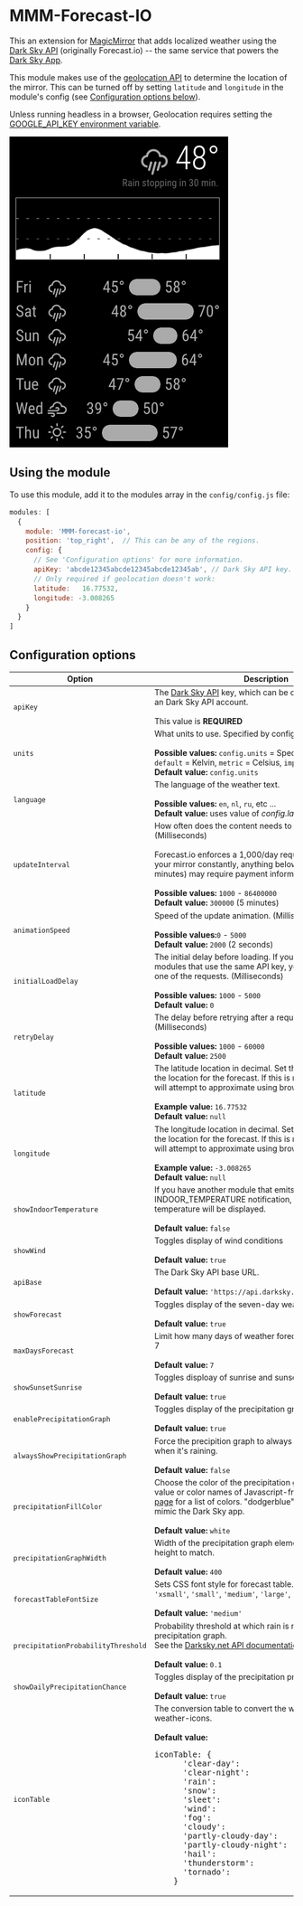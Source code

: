 # MMM-Forecast-IO
This an extension for [MagicMirror](https://github.com/MichMich/MagicMirror) that adds localized weather using the [Dark Sky API](https://darksky.net/dev/) (originally Forecast.io) -- the same service that powers the [Dark Sky App](https://darksky.net/app/).

This module makes use of the [geolocation API](https://developer.mozilla.org/en-US/docs/Web/API/Geolocation/Using_geolocation) to determine the location of the mirror. This can be turned off by setting `latitude` and `longitude` in the module's config (see [Configuration options below](#configuration-options)).

Unless running headless in a browser, Geolocation requires setting the [GOOGLE_API_KEY environment variable](https://github.com/electron/electron/blob/master/docs/api/environment-variables.md#google_api_key).

![screenshot](screenshot.png)

## Using the module

To use this module, add it to the modules array in the `config/config.js` file:
````javascript
modules: [
  {
    module: 'MMM-forecast-io',
    position: 'top_right',  // This can be any of the regions.
    config: {
      // See 'Configuration options' for more information.
      apiKey: 'abcde12345abcde12345abcde12345ab', // Dark Sky API key.
      // Only required if geolocation doesn't work:
      latitude:   16.77532,
      longitude: -3.008265
    }
  }
]
````

## Configuration options

<table width="100%">
  <!-- why, markdown... -->
  <thead>
    <tr>
      <th>Option</th>
      <th width="100%">Description</th>
    </tr>
  <thead>
  <tbody>
    <tr>
      <td><code>apiKey</code></td>
      <td>The <a href="https://darksky.net/dev/" target="_blank">Dark Sky API</a> key, which can be obtained by creating an Dark Sky API account.<br>
        <br> This value is <b>REQUIRED</b>
      </td>
    </tr>
    <tr>
      <td><code>units</code></td>
      <td>What units to use. Specified by config.js<br>
        <br><b>Possible values:</b> <code>config.units</code> = Specified by config.js, <code>default</code> = Kelvin, <code>metric</code> = Celsius, <code>imperial</code> =Fahrenheit
        <br><b>Default value:</b> <code>config.units</code>
      </td>
    </tr>
    <tr>
      <td><code>language</code></td>
      <td>The language of the weather text.<br>
        <br><b>Possible values:</b> <code>en</code>, <code>nl</code>, <code>ru</code>, etc ...
        <br><b>Default value:</b> uses value of <i>config.language</i>
      </td>
    </tr>
    <tr>
      <td><code>updateInterval</code></td>
      <td>How often does the content needs to be fetched? (Milliseconds)<br>
        <br>Forecast.io enforces a 1,000/day request limit, so if you run your mirror constantly, anything below 90,000 (every 1.5 minutes) may require payment information or be blocked.<br>
        <br><b>Possible values:</b> <code>1000</code> - <code>86400000</code>
        <br><b>Default value:</b> <code>300000</code> (5 minutes)
      </td>
    </tr>
    <tr>
      <td><code>animationSpeed</code></td>
      <td>Speed of the update animation. (Milliseconds)<br>
        <br><b>Possible values:</b><code>0</code> - <code>5000</code>
        <br><b>Default value:</b> <code>2000</code> (2 seconds)
      </td>
    </tr>
    <tr>
      <td><code>initialLoadDelay</code></td>
      <td>The initial delay before loading. If you have multiple modules that use the same API key, you might want to delay one of the requests. (Milliseconds)<br>
        <br><b>Possible values:</b> <code>1000</code> - <code>5000</code>
        <br><b>Default value:</b>  <code>0</code>
      </td>
    </tr>
    <tr>
      <td><code>retryDelay</code></td>
      <td>The delay before retrying after a request failure. (Milliseconds)<br>
        <br><b>Possible values:</b> <code>1000</code> - <code>60000</code>
        <br><b>Default value:</b>  <code>2500</code>
      </td>
    </tr>
    <tr>
      <td><code>latitude</code></td>
      <td>The latitude location in decimal. Set this (and <code>longitude</code>) as the location for the forecast. If this is not set, the module will attempt to approximate using browser geolocation.<br>
        <br><b>Example value:</b> <code>16.77532</code>
        <br><b>Default value:</b>  <code>null</code>
      </td>
    </tr>
    <tr>
      <td><code>longitude</code></td>
      <td>The longitude location in decimal. Set this (and <code>latitude</code>) as the location for the forecast. If this is not set, the module will attempt to approximate using browser geolocation.<br>
        <br><b>Example value:</b> <code>-3.008265</code>
        <br><b>Default value:</b>  <code>null</code>
      </td>
    </tr>
    <tr>
      <td><code>showIndoorTemperature</code></td>
      <td>If you have another module that emits the INDOOR_TEMPERATURE notification, the indoor temperature will be displayed.<br>
        <br><b>Default value:</b>  <code>false</code>
      </td>
    </tr>
    <tr>
      <td><code>showWind</code></td>
      <td>Toggles display of wind conditions<br>
        <br><b>Default value:</b>  <code>true</code>
      </td>
    </tr>
    <tr>
      <td><code>apiBase</code></td>
      <td>The Dark Sky API base URL.<br>
        <br><b>Default value:</b>  <code>'https://api.darksky.net/forecast'</code>
      </td>
    </tr>
    <tr>
      <td><code>showForecast</code></td>
      <td>Toggles display of the seven-day weather forecast.<br>
        <br><b>Default value:</b>  <code>true</code>
      </td>
    </tr>
    <tr>
      <td><code>maxDaysForecast</code></td>
      <td>Limit how many days of weather forecast. Useful values 1-7<br>
        <br><b>Default value:</b>  <code>7</code>
      </td>
    </tr>
    <tr>
      <td><code>showSunsetSunrise</code></td>
      <td>Toggles disploay of sunrise and sunset times<br>
        <br><b>Default value:</b>  <code>true</code>
      </td>
    </tr>
    <tr>
      <td><code>enablePrecipitationGraph</code></td>
      <td>Toggles display of the precipitation graph.<br>
        <br><b>Default value:</b>  <code>true</code>
      </td>
    </tr>
    <tr>
      <td><code>alwaysShowPrecipitationGraph</code></td>
      <td>Force the precipition graph to always show, and not just when it's raining.<br>
        <br><b>Default value:</b>  <code>false</code>
      </td>
    </tr>
     <tr>
      <td><code>precipitationFillColor</code></td>
      <td>Choose the color of the precipitation graph. Will accept hex value or color names of Javascript-friendly colors. See <a href="http://www.javascripter.net/faq/colornam.htm">this page</a> for a list of colors. "dodgerblue" appears to best mimic the Dark Sky app.<br>
        <br><b>Default value:</b>  <code>white</code>
      </td>
    </tr>
    <tr>
      <td><code>precipitationGraphWidth</code></td>
      <td>Width of the precipitation graph element in pixels. Scales height to match.<br>
        <br><b>Default value:</b>  <code>400</code>
      </td>
    </tr>
    <tr>
      <td><code>forecastTableFontSize</code></td>
      <td>Sets CSS font style for forecast table. Possible values: <code>'xsmall'</code>, <code>'small'</code>, <code>'medium'</code>, <code>'large'</code>, <code>'xlarge'</code><br>
        <br><b>Default value:</b>  <code>'medium'</code>
      </td>
    </tr>
    <tr>
      <td><code>precipitationProbabilityThreshold</code></td>
      <td>Probability threshold at which rain is rendered onto the precipitation graph.<br>
          See the <a href="https://darksky.net/dev/docs/response#data-point">Darksky.net API documentation</a> for more details.<br>
        <br><b>Default value:</b>  <code>0.1</code>
      </td>
    </tr>
    <tr>
      <td><code>showDailyPrecipitationChance</code></td>
      <td>Toggles display of the precipitation probability for each day.<br>
        <br><b>Default value:</b>  <code>true</code>
      </td>
    </tr>
    <tr>
      <td><code>iconTable</code></td>
      <td>The conversion table to convert the weather conditions to weather-icons.<br>
        <br><b>Default value:</b><pre>iconTable: {
      'clear-day':           'wi-day-sunny',
      'clear-night':         'wi-night-clear',
      'rain':                'wi-rain',
      'snow':                'wi-snow',
      'sleet':               'wi-rain-mix',
      'wind':                'wi-cloudy-gusts',
      'fog':                 'wi-fog',
      'cloudy':              'wi-cloudy',
      'partly-cloudy-day':   'wi-day-cloudy',
      'partly-cloudy-night': 'wi-night-cloudy',
      'hail':                'wi-hail',
      'thunderstorm':        'wi-thunderstorm',
      'tornado':             'wi-tornado'
    }</pre>
      </td>
    </tr>
  </tbody>
</table>
